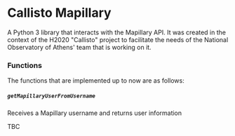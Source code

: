 # Callisto Mapillary
Α Python 3 library that interacts with the Mapillary API. It was created in the context of the H2020 "Callisto" project to facilitate the needs of the National Observatory of Athens' team that is working on it.

### Functions
The functions that are implemented up to now are as follows:

##### `getMapillaryUserFromUsername`
Receives a Mapillary username and returns user information

TBC

